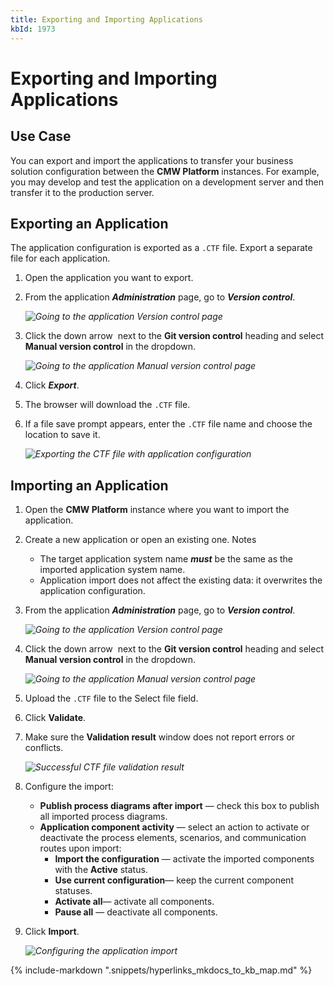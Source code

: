 ```yaml
---
title: Exporting and Importing Applications
kbId: 1973
---
```



# Exporting and Importing Applications

## Use Case

You can export and import the applications to transfer your business solution configuration between the **CMW Platform** instances. For example, you may develop and test the application on a development server and then transfer it to the production server.

## Exporting an Application

The application configuration is exported as a `.CTF` file. Export a separate file for each application.

1. Open the application you want to export.
2. From the application ***Administration*** page, go to ***Version control***. 

   _![   Going to the application Version control page](https://kb.cmwlab.com/assets/img_64479750e2762.png)_
3. Click the down arrow *‌* next to the **Git version control** heading and select **Manual version control** in the dropdown.

   _![   Going to the application Manual version control page](https://kb.cmwlab.com/assets/img_64479780726bb.png)_
4. Click ***Export***.
5. The browser will download the `.CTF` file.
6. If a file save prompt appears, enter the `.CTF` file name and choose the location to save it.

   _![   Exporting the CTF file with application configuration](https://kb.cmwlab.com/assets/img_644797a7860b6.png)_

## Importing an Application

1. Open the **CMW Platform** instance where you want to import the application.
2. Create a new application or open an existing one.
   Notes
   - The target application system name ***must*** be the same as the imported application system name.
   - Application import does not affect the existing data: it overwrites the application configuration.
3. From the application ***Administration*** page, go to ***Version control***.

   _![   Going to the application Version control page](https://kb.cmwlab.com/assets/img_64479750e2762.png)_
4. Click the down arrow *‌* next to the **Git version control** heading and select **Manual version control** in the dropdown.

   _![   Going to the application Manual version control page](https://kb.cmwlab.com/assets/img_64479780726bb.png)_
5. Upload the `.CTF` file to the Select file field.
6. Click **Validate**.
7. Make sure the **Validation result**  window does not report errors or conflicts.   

   _![   Successful CTF file validation result](https://kb.cmwlab.com/assets/img_6447a597297e0.png)_
8. Configure the import:

   - **Publish process diagrams after import** — check this box to publish all imported process diagrams.
   - **Application component activity** — select an action to activate or deactivate the process elements, scenarios, and communication routes upon import:
     - **Import the configuration** — activate the imported components with the **Active** status.
     - **Use current configuration**— keep the current component statuses.
     - **Activate all**— activate all components.
     - **Pause all** — deactivate all components.
9. Click **Import**.

   _![   Configuring the application import](https://kb.cmwlab.com/assets/img_64479d972de9e.png)_

{% include-markdown ".snippets/hyperlinks_mkdocs_to_kb_map.md" %}
